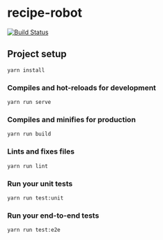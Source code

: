 # recipe-robot
[![Build Status](https://travis-ci.org/lee-sutton/recipe-robot.svg?branch=master)](https://travis-ci.org/lee-sutton/recipe-robot)

## Project setup
```
yarn install
```

### Compiles and hot-reloads for development
```
yarn run serve
```

### Compiles and minifies for production
```
yarn run build
```

### Lints and fixes files
```
yarn run lint
```

### Run your unit tests
```
yarn run test:unit
```

### Run your end-to-end tests
```
yarn run test:e2e
```
